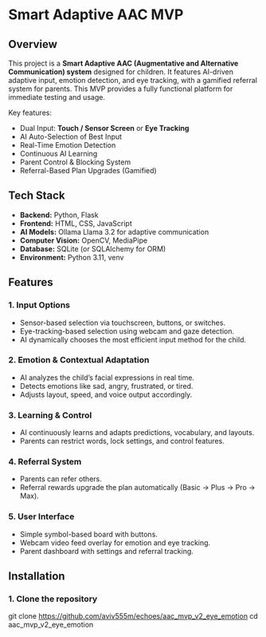 # Smart Adaptive AAC MVP

## Overview
This project is a **Smart Adaptive AAC (Augmentative and Alternative Communication) system** designed for children. It features AI-driven adaptive input, emotion detection, and eye tracking, with a gamified referral system for parents. This MVP provides a fully functional platform for immediate testing and usage.

Key features:
- Dual Input: **Touch / Sensor Screen** or **Eye Tracking**
- AI Auto-Selection of Best Input
- Real-Time Emotion Detection
- Continuous AI Learning
- Parent Control & Blocking System
- Referral-Based Plan Upgrades (Gamified)

## Tech Stack
- **Backend:** Python, Flask
- **Frontend:** HTML, CSS, JavaScript
- **AI Models:** Ollama Llama 3.2 for adaptive communication
- **Computer Vision:** OpenCV, MediaPipe
- **Database:** SQLite (or SQLAlchemy for ORM)
- **Environment:** Python 3.11, venv

## Features

### 1. Input Options
- Sensor-based selection via touchscreen, buttons, or switches.
- Eye-tracking-based selection using webcam and gaze detection.
- AI dynamically chooses the most efficient input method for the child.

### 2. Emotion & Contextual Adaptation
- AI analyzes the child’s facial expressions in real time.
- Detects emotions like sad, angry, frustrated, or tired.
- Adjusts layout, speed, and voice output accordingly.

### 3. Learning & Control
- AI continuously learns and adapts predictions, vocabulary, and layouts.
- Parents can restrict words, lock settings, and control features.

### 4. Referral System
- Parents can refer others.
- Referral rewards upgrade the plan automatically (Basic → Plus → Pro → Max).

### 5. User Interface
- Simple symbol-based board with buttons.
- Webcam video feed overlay for emotion and eye tracking.
- Parent dashboard with settings and referral tracking.

## Installation

### 1. Clone the repository

git clone https://github.com/aviv555m/echoes/aac_mvp_v2_eye_emotion
cd aac_mvp_v2_eye_emotion
